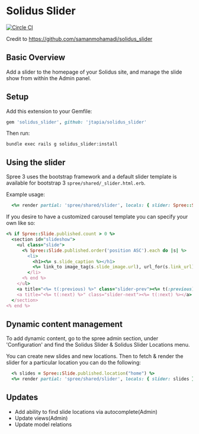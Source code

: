 # Solidus Slider

[![Circle CI](https://circleci.com/gh/jtapia/solidus_slider/tree/master.svg?style=shield)](https://circleci.com/gh/jtapia/solidus_slider/tree/master)

Credit to https://github.com/samanmohamadi/solidus_slider

Basic Overview
-----

Add a slider to the homepage of your Solidus site, and manage the slide show from within the Admin panel.

Setup
-----

Add this extension to your Gemfile:

```ruby
gem 'solidus_slider', github: 'jtapia/solidus_slider'
```

Then run:

```
bundle exec rails g solidus_slider:install
```

Using the slider
-----

Spree 3 uses the bootstrap framework and a default slider template is available for bootstrap 3
`spree/shared/_slider.html.erb`.

Example usage:

```ruby
  <%= render partial: 'spree/shared/slider', locals: { slider: Spree::Slide.published, cid: 'home' } %>
```

If you desire to have a customized carousel template you can specify your own like so:

```ruby
<% if Spree::Slide.published.count > 0 %>
  <section id="slideshow">
    <ul class="slide">
      <% Spree::Slide.published.order('position ASC').each do |s| %>
        <li>
          <h1><%= s.slide_caption %></h1>
          <%= link_to image_tag(s.slide_image.url), url_for(s.link_url) %>
        </li>
      <% end %>
    </ul>
    <a title="<%= t(:previous) %>" class="slider-prev"><%= t(:previous)%></a>
    <a title="<%= t(:next) %>" class="slider-next"><%= t(:next) %></a>
  </section>
<% end %>
```

Dynamic content management
-----

To add dynamic content, go to the spree admin section, under 'Configuration'
and find the Solidus Slider & Solidus Slider Locations menu.

You can create new slides and new locations. Then to fetch & render the slider for a particular location you can do the following:

```ruby
  <% slides = Spree::Slide.published.location("home") %>
  <%= render partial: 'spree/shared/slider', locals: { slider: slides } %>
```

Updates
-----

- Add ability to find slide locations via autocomplete(Admin)
- Update views(Admin)
- Update model relations
